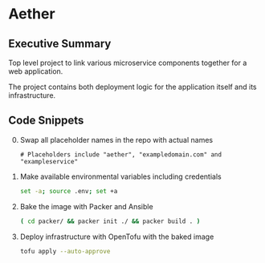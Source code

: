 # Aether

## Executive Summary

Top level project to link various microservice components together for a web application.

The project contains both deployment logic for the application itself and its infrastructure.

## Code Snippets

0. Swap all placeholder names in the repo with actual names

    ```
    # Placeholders include "aether", "exampledomain.com" and "exampleservice"
    ```

1. Make available environmental variables including credentials

    ```sh
    set -a; source .env; set +a
    ```

2. Bake the image with Packer and Ansible

    ```sh
    ( cd packer/ && packer init ./ && packer build . )
    ```

3. Deploy infrastructure with OpenTofu with the baked image

    ```sh
    tofu apply --auto-approve
    ```
